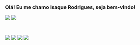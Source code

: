 ### Olá! Eu me chamo Isaque Rodrigues, seja bem-vindo!
<div>
  <img heigth="180em" src="https://github-readme-stats.vercel.app/api?username=shellookk&show_icons=true&theme=tokyonight">
  <img heigth="180em" src="https://github-readme-stats.vercel.app/api/top-langs/?username=shellookk&layout=compact&theme=tokyonight"/>
</div>

<div style="display: incline_block"><br>

</div>

##

<div>
  <a href="https://www.instagram.com/isaque_rodrigues.py/" target="_blank"><img src="https://img.shields.io/badge/-Instagram-%23E4405F?style=for-the-badge&logo=instagram&logoColor=white" target="_blank"></a>
 	<a href="https://www.twitch.tv/shellookk" target="_blank"><img src="https://img.shields.io/badge/Twitch-9146FF?style=for-the-badge&logo=twitch&logoColor=white" target="_blank"></a>
  <a href = "mailto:isauqejk123@gmail.com"><img src="https://img.shields.io/badge/-Gmail-%23333?style=for-the-badge&logo=gmail&logoColor=white" target="_blank"></a>
  <a href="https://www.linkedin.com/in/isaquerodrigues7/" target="_blank"><img src="https://img.shields.io/badge/-LinkedIn-%230077B5?style=for-the-badge&logo=linkedin&logoColor=white" target="_blank"></a> 
</div>

##

